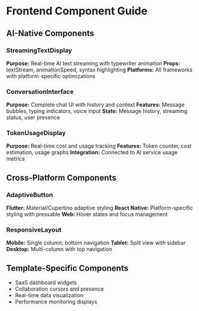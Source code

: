 # Frontend Component Guide

## AI-Native Components

### StreamingTextDisplay

**Purpose:** Real-time AI text streaming with typewriter animation **Props:**
textStream, animationSpeed, syntax highlighting **Platforms:** All frameworks
with platform-specific optimizations

### ConversationInterface

**Purpose:** Complete chat UI with history and context **Features:** Message
bubbles, typing indicators, voice input **State:** Message history, streaming
status, user presence

### TokenUsageDisplay

**Purpose:** Real-time cost and usage tracking **Features:** Token counter, cost
estimation, usage graphs **Integration:** Connected to AI service usage metrics

## Cross-Platform Components

### AdaptiveButton

**Flutter:** Material/Cupertino adaptive styling **React Native:**
Platform-specific styling with pressable **Web:** Hover states and focus
management

### ResponsiveLayout

**Mobile:** Single column, bottom navigation **Tablet:** Split view with sidebar
**Desktop:** Multi-column with top navigation

## Template-Specific Components

- SaaS dashboard widgets
- Collaboration cursors and presence
- Real-time data visualization
- Performance monitoring displays

